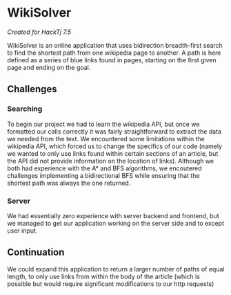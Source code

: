 # WikiSolver
_Created for HackTj 7.5_

WikiSolver is an online application that uses bidirection breadth-first search to find the shortest path from one wikipedia page to another. A path is here defined as a series of blue links found in pages, starting on the first given page and ending on the goal. 
## Challenges
### Searching
To begin our project we had to learn the wikipedia API, but once we formatted our calls correctly it was fairly straightforward to extract the data we needed from the text. We encountered some limitations within the wikipedia API, which forced us to change the specifics of our code (namely we wanted to only use links found within certain sections of an article, but the API did not provide information on the location of links). 
Although we both had experience with the A* and BFS algorithms, we encoutered challenges implementing a bidirectional BFS while ensuring that the shortest path was always the one returned.
### Server
We had essentially zero experience with server backend and frontend, but we managed to get our application working on the server side and to except user input.
## Continuation
We could expand this application to return a larger number of paths of equal length, to only use links from within the body of the article (which is possible but would require significant modifications to our http requests)
